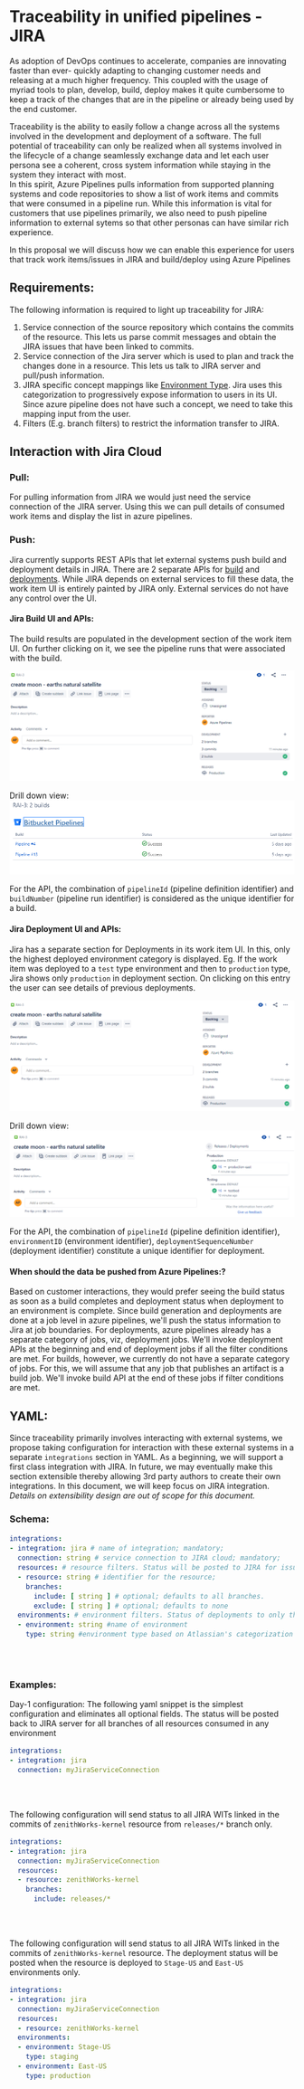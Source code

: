 # Traceability in unified pipelines - JIRA

<p>As adoption of DevOps continues to accelerate, companies are innovating faster than ever- quickly adapting to changing customer needs and releasing at a much higher frequency. This coupled with the usage of myriad tools to plan, develop, build, deploy makes it quite cumbersome to keep a track of  the changes that are in the pipeline or already being used by the end customer.</p> 

<p> Traceability is the ability to easily follow a change across all the systems involved in the development and deployment of a software. The full potential of traceability can only be realized when all systems involved in the lifecycle of a change seamlessly exchange data and let each user persona see a coherent, cross system information while staying in the system they interact with most. <br/> In this spirit, Azure Pipelines pulls information from supported planning systems and code repositories to show a list of work items and commits that were consumed in a pipeline run. While this information is vital for customers that use pipelines primarily, we also need to push pipeline information to external sytems so that other personas can have similar rich experience. </p>  

<p> In this proposal we will discuss how we can enable this experience for users that track work items/issues in JIRA and build/deploy using Azure Pipelines</p>  

## Requirements:

The following information is required to light up traceability for JIRA: 

1. Service connection of the source repository which contains the commits of the resource. This lets us parse commit messages and obtain the JIRA issues that have been linked to commits. 
2. Service connection of the Jira server which is used to plan and track the changes done in a resource. This lets us talk to JIRA server and pull/push information.
3. JIRA specific concept mappings like [Environment Type](https://confluence.atlassian.com/bitbucket/set-up-bitbucket-deployments-968683907.html). Jira uses this  categorization to progressively expose information to users in its UI. Since azure pipeline does not have such a concept, we need to take this mapping input from the user.  
4. Filters (E.g. branch filters) to restrict the information transfer to JIRA.


## Interaction with Jira Cloud 

### Pull:
 For pulling information from JIRA we would just need the service connection of the JIRA server. Using this we can pull details of consumed work items and display the list in  azure pipelines. 

### Push:
Jira currently supports REST APIs that let external systems push build and deployment details in JIRA. There are 2 separate APIs for [build](https://developer.atlassian.com/cloud/jira/software/rest/#api-rest-builds-0-1-bulk-post) and [deployments](https://developer.atlassian.com/cloud/jira/software/rest/#api-rest-deployments-0-1-bulk-post). While JIRA depends on external services to fill these data, the work item UI is entirely painted by JIRA only. External services do not have any control over the UI.

#### Jira Build UI and APIs:
The  build results are populated in the development section of the work item UI. On further clicking on it, we see the pipeline runs that were associated with the build. 

![Build1](./images/jira-traceability-build-1.png)


Drill down view:
![Build2](./images/jira-traceability-build-2.png)

For the API, the combination of `pipelineId` (pipeline definition identifier) and `buildNumber` (pipeline run identifier) is considered as the unique identifier for a build. 

#### Jira Deployment UI and APIs:

Jira has a separate section for Deployments in its work item UI. In this, only the highest deployed environment category is displayed. Eg. If the work item was deployed to a `test` type environment and  then to `production` type, Jira shows only `production` in deployment section. On clicking on this entry the user can see details of previous deployments.

![Release1](./images/jira-traceability-deploy-1.png)

Drill down view:
![Release2](./images/jira-traceability-deploy-2.png)

For the API, the combination of `pipelineId` (pipeline definition identifier), `environmentID` (environment identifier), `deploymentSequenceNumber` (deployment identifier) constitute a unique identifier for deployment. 


#### When should the data be pushed from Azure Pipelines:?
 Based on customer interactions, they would prefer seeing the build status as soon as a build completes and deployment status when deployment to an environment is complete. Since build generation and deployments are done at a job level in azure pipelines, we'll push the status information to Jira at job boundaries. For deployments, azure pipelines already has a separate category of jobs, viz, deployment jobs. We'll invoke deployment APIs at the beginning and end of deployment jobs if all the filter conditions are met. For builds, however, we currently do not have a separate category of jobs. For this, we will assume that any job that publishes an artifact is a build job. We'll invoke build API at the end of these jobs if filter conditions are met.  



## YAML: 

Since traceability primarily involves interacting with external systems, we propose taking configuration for interaction with these external systems in a separate `integrations` section in YAML. As a beginning, we will support a first class integration with JIRA. In future, we may eventually make this section extensible thereby allowing 3rd party authors to create their own integrations. In this document, we will keep focus on JIRA integration. <em>Details on extensibility design are out of scope for this document.</em>

 

### Schema:

```yaml
integrations:       
- integration: jira # name of integration; mandatory;    
  connection: string # service connection to JIRA cloud; mandatory;
  resources: # resource filters. Status will be posted to JIRA for issues that are linked to these resources only; optional; defaults to all resources
  - resource: string # identifier for the resource;  
    branches: 
      include: [ string ] # optional; defaults to all branches.
      exclude: [ string ] # optional; defaults to none
  environments: # environment filters. Status of deployments to only these environments will be  posted to JIRA; defaults to all environments
  - environment: string #name of environment
    type: string #environment type based on Atlassian's categorization of environment(Eg, production, staging etc). Defaults to unmapped.    
```

<br/>
<br/>


### Examples:

Day-1 configuration: The following yaml snippet is the simplest configuration and eliminates all optional fields. The status will be posted back to JIRA server for all branches of all resources consumed in any environment

```yaml
integrations:       
- integration: jira 
  connection: myJiraServiceConnection 
```

<br/>
<br/>

The following configuration will send status to all JIRA WITs linked in the commits of `zenithWorks-kernel` resource from `releases/*` branch only. 

```yaml
integrations:       
- integration: jira 
  connection: myJiraServiceConnection 
  resources: 
  - resource: zenithWorks-kernel 
    branches:
      include: releases/*   
```

<br/>
<br/>

The following configuration will send status to all JIRA WITs linked in the commits of `zenithWorks-kernel` resource. The deployment status will be posted when the resource is deployed to `Stage-US` and `East-US` environments only.

```yaml
integrations:       
- integration: jira 
  connection: myJiraServiceConnection 
  resources: 
  - resource: zenithWorks-kernel           
  environments: 
  - environment: Stage-US
    type: staging
  - environment: East-US
    type: production
```
